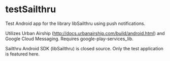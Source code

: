 testSailthru
============

Test Android app for the library libSailthru using push notifications.

Utilizes Urban Airship (http://docs.urbanairship.com/build/android.html) and Google Cloud Messaging.
Requires google-play-services_lib.

Sailthru Android SDK (libSailthru) is closed source. Only the test application is featured here.
